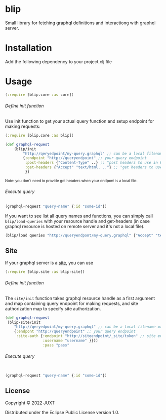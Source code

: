 # blip

Small library for fetching graphql definitions and interactiong with graphql server.

# Installation

Add the following dependency to your project.clj file

# Usage

```clj
(:require [blip.core :as core])
```

###### Define init function

Use init function to get your actual query function and setup endpoint for making requests: 

```clj
(:require [blip.core :as blip])
```

```clj
(def graphql-request 
	(blip/init 
		"http://qeryedpoint/my-query.graphql" ;; can be a local filename or remote URI
		{:endpoint "http://queryendpoint" ;; your query endpoint
		 :post-headers {"Content-Type" ..} ;; "post headers to use in POST requests, eq actuall query/mutation requests"
		 :get-headers {"Accept" "text/html, .."} ;; "get headers to use in GET requests, eq when fetching graphql schema from graphql server"
		 })
```

<sub>Note: you don't need to provide get headers when your endpont is a local file.</sub>

###### Execute query

```clj
(graphql-request "query-name" {:id "some-id"}) 
```

If you want to see list all query names and functions, you can simply call `blip/load-queries` with your resource handle and get-headers (in case graphql resource is hosted on remote server and it's not a local file).

```clj
(blip/load queries "http://queryendpont/my-query.graphql" {"Accept" "text/html"})) ;; 
```


## Site 

If your graphql server is a [site](https://github.com/juxt/site), you can use 

```clj
(:require [blip.site :as blip-site])

```
###### Define init function

The `site/init` function takes graphql resource handle as a first argument and map containing query endpoint for making requests, and site authorization map to specify site authorization.

```clj
(def graphql-request
 (blip-site/init
	"http://qeryedpoint/my-query.graphql" ;; can be a local filename or remote URI"
	{:endpont "http://queryendpoint" ;; your query endpoint
	 :site-auth {:endpoint "http://siteendpoint/_site/token" ;; site endpoint to retrieve a token
                 :username "username" }}))
	             :pass "pass"
```

###### Execute query

```clj

(graphql-request "query-name" {:id "some-id"}) 

```

## License

Copyright © 2022 JUXT

Distributed under the Eclipse Public License version 1.0.
